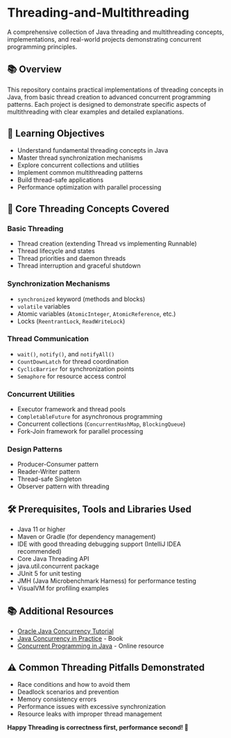 # Threading-and-Multithreading

A comprehensive collection of Java threading and multithreading concepts, implementations, and real-world projects demonstrating concurrent programming principles.

## 📚 Overview

This repository contains practical implementations of threading concepts in Java, from basic thread creation to advanced concurrent programming patterns. Each project is designed to demonstrate specific aspects of multithreading with clear examples and detailed explanations.

## 🎯 Learning Objectives

- Understand fundamental threading concepts in Java
- Master thread synchronization mechanisms
- Explore concurrent collections and utilities
- Implement common multithreading patterns
- Build thread-safe applications
- Performance optimization with parallel processing

## 📖 Core Threading Concepts Covered

### Basic Threading
- Thread creation (extending Thread vs implementing Runnable)
- Thread lifecycle and states
- Thread priorities and daemon threads
- Thread interruption and graceful shutdown

### Synchronization Mechanisms
- `synchronized` keyword (methods and blocks)
- `volatile` variables
- Atomic variables (`AtomicInteger`, `AtomicReference`, etc.)
- Locks (`ReentrantLock`, `ReadWriteLock`)

### Thread Communication
- `wait()`, `notify()`, and `notifyAll()`
- `CountDownLatch` for thread coordination
- `CyclicBarrier` for synchronization points
- `Semaphore` for resource access control

### Concurrent Utilities
- Executor framework and thread pools
- `CompletableFuture` for asynchronous programming
- Concurrent collections (`ConcurrentHashMap`, `BlockingQueue`)
- Fork-Join framework for parallel processing

### Design Patterns
- Producer-Consumer pattern
- Reader-Writer pattern
- Thread-safe Singleton
- Observer pattern with threading 

## 🛠 Prerequisites, Tools and Libraries Used

- Java 11 or higher
- Maven or Gradle (for dependency management)
- IDE with good threading debugging support (IntelliJ IDEA recommended)
- Core Java Threading API
- java.util.concurrent package
- JUnit 5 for unit testing
- JMH (Java Microbenchmark Harness) for performance testing
- VisualVM for profiling examples

## 📚 Additional Resources

- [Oracle Java Concurrency Tutorial](https://docs.oracle.com/javase/tutorial/essential/concurrency/)
- [Java Concurrency in Practice](https://www.amazon.com/Java-Concurrency-Practice-Brian-Goetz/dp/0321349601) - Book
- [Concurrent Programming in Java](https://gee.cs.oswego.edu/dl/cpj/) - Online resource

## ⚠️ Common Threading Pitfalls Demonstrated

- Race conditions and how to avoid them
- Deadlock scenarios and prevention
- Memory consistency errors
- Performance issues with excessive synchronization
- Resource leaks with improper thread management

**Happy Threading is correctness first, performance second! 🧵**
